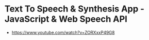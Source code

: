 # Text To Speech & Synthesis App - JavaScript & Web Speech API

* <https://www.youtube.com/watch?v=ZORXxxP49G8>